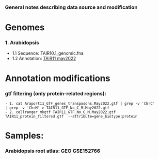 ### General notes describing data source and modification ###

# Genomes 
### 1. Arabidopsis
- 1.1 Sequence: TAIR10.1_genomic.fna 
- 1.2 Annotation: [TAIR11 may2022](https://www.arabidopsis.org/download/index-auto.jsp?dir=%2Fdownload_files%2FGenes%2FAraport11_genome_release)

# Annotation modifications
### gtf filtering (only protein-related regions):

```
- 1. cat Araport11_GTF_genes_transposons.May2022.gtf | grep -v 'ChrC' | grep -v 'ChrM' > TAIR11_GTF_No_C_M.May2022.gtf
- 2. cellranger mkgtf TAIR11_GTF_No_C_M.May2022.gtf TAIR11_protein_filtered.gtf  --attribute=gene_biotype:protein

```

# Samples: 
### Arabidopsis root atlas: GEO GSE152766
